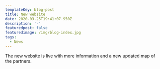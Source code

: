 ```yaml
---
templateKey: blog-post
title: New website
date: 2020-03-25T19:41:07.950Z
description: '-'
featuredpost: false
featuredimage: /img/blog-index.jpg
tags:
  - News
---
```

The new website is live with more information and a new updated map of the partners.